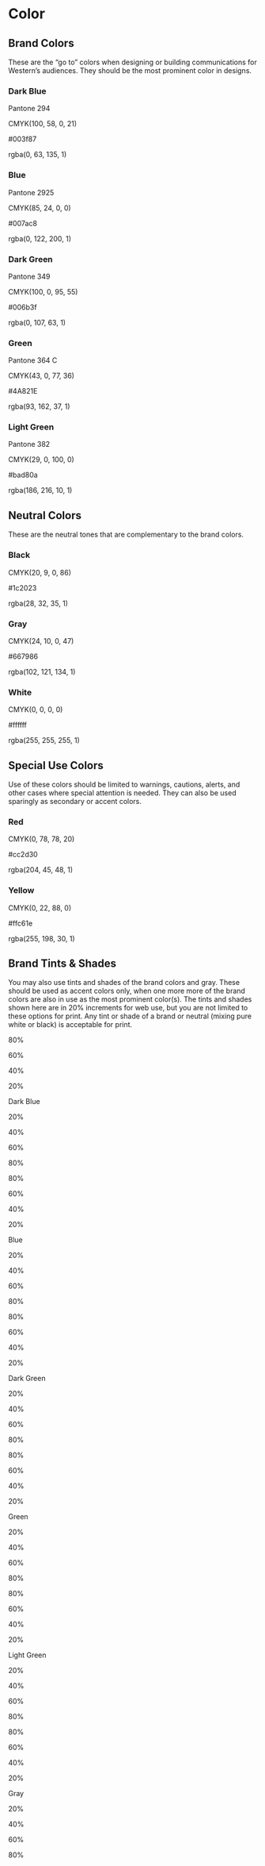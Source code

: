 # Color

## Brand Colors

These are the “go to” colors when designing or building communications for Western’s audiences. They should be the most prominent color in designs.

<div class="swatch-wrapper">
  <div class="dark-blue color-swatch">
    <h3>Dark Blue</h3>
    <p>Pantone 294</p>
    <p>CMYK(100, 58, 0, 21)</p>
    <p>#003f87</p>
    <p>rgba(0, 63, 135, 1)</p>
  </div>

  <div class="blue color-swatch">
    <h3>Blue</h3>
    <p>Pantone 2925</p>
    <p>CMYK(85, 24, 0, 0)</p>
    <p>#007ac8</p>
    <p>rgba(0, 122, 200, 1)</p>
  </div>

  <div class="dark-green color-swatch">
    <h3>Dark Green</h3>
    <p>Pantone 349</p>
    <p>CMYK(100, 0, 95, 55)</p>
    <p>#006b3f</p>
    <p>rgba(0, 107, 63, 1)</p>
  </div>

  <div class="green color-swatch">
    <h3>Green</h3>
    <p>Pantone 364 C</p>
    <p>CMYK(43, 0, 77, 36)</p>
    <p>#4A821E</p>
    <p>rgba(93, 162, 37, 1)</p>
  </div>

  <div class="light-green color-swatch">
    <h3>Light Green</h3>
    <p>Pantone 382</p>
    <p>CMYK(29, 0, 100, 0)</p>
    <p>#bad80a</p>
    <p>rgba(186, 216, 10, 1)</p>
  </div>
</div>

## Neutral Colors
<p>These are the neutral tones that are complementary to the brand colors.</p>
<div class="swatch-wrapper">
  <div class="black color-swatch">
    <h3>Black</h3>
    <p>CMYK(20, 9, 0, 86)</p>
    <p>#1c2023</p>
    <p>rgba(28, 32, 35, 1)</p>
  </div>
  <div class="gray color-swatch">
    <h3>Gray</h3>
    <p>CMYK(24, 10, 0, 47)</p>
    <p>#667986</p>
    <p>rgba(102, 121, 134, 1)</p>
  </div>
  <div class="white color-swatch">
    <h3>White</h3>
    <p>CMYK(0, 0, 0, 0)</p>
    <p>#ffffff</p>
    <p>rgba(255, 255, 255, 1)</p>
  </div>
</div>

## Special Use Colors
<p>Use of these colors should be limited to warnings, cautions, alerts, and other cases where special attention is needed. They can also be used sparingly as secondary or accent colors.</p>
<div class="swatch-wrapper">
  <div class="red color-swatch">
    <h3>Red</h3>
    <p>CMYK(0, 78, 78, 20)</p>
    <p>#cc2d30</p>
    <p>rgba(204, 45, 48, 1)</p>
  </div>
  <div class="yellow color-swatch">
    <h3>Yellow</h3>
    <p>CMYK(0, 22, 88, 0)</p>
    <p>#ffc61e</p>
    <p>rgba(255, 198, 30, 1)</p>
  </div>
</div>

## Brand Tints & Shades
<p>You may also use tints and shades of the brand colors and gray. These should be used as accent colors only, when one more more of the brand colors are also in use as the most prominent color(s). The tints and shades shown here are in 20% increments for web use, but you are not limited to these options for print. Any tint or shade of a brand or neutral (mixing pure white or black) is acceptable for print.</p>
<div class="swatch-wrapper">
  <div class="dark-blue color-swatch tint-80">
    <p>80%</p>
  </div>
  <div class="dark-blue color-swatch tint-60">
    <p>60%</p>
  </div>
  <div class="dark-blue color-swatch tint-40">
    <p>40%</p>
  </div>
  <div class="dark-blue color-swatch tint-20">
    <p>20%</p>
  </div>
  <div class="dark-blue color-swatch">
    <p>Dark Blue</p>
  </div>
  <div class="dark-blue color-swatch shade-20">
    <p>20%</p>
  </div>
  <div class="dark-blue color-swatch shade-40">
    <p>40%</p>
  </div>
  <div class="dark-blue color-swatch shade-60">
    <p>60%</p>
  </div>
  <div class="dark-blue color-swatch shade-80">
    <p>80%</p>
  </div>
</div>

<div class="swatch-wrapper">
  <div class="blue color-swatch tint-80">
    <p>80%</p>
  </div>
  <div class="blue color-swatch tint-60">
    <p>60%</p>
  </div>
  <div class="blue color-swatch tint-40">
    <p>40%</p>
  </div>
  <div class="blue color-swatch tint-20">
    <p>20%</p>
  </div>
  <div class="blue color-swatch">
    <p>Blue</p>
  </div>
  <div class="blue color-swatch shade-20">
    <p>20%</p>
  </div>
  <div class="blue color-swatch shade-40">
    <p>40%</p>
  </div>
  <div class="blue color-swatch shade-60">
    <p>60%</p>
  </div>
  <div class="blue color-swatch shade-80">
    <p>80%</p>
  </div>
</div>

<div class="swatch-wrapper">
  <div class="dark-green color-swatch tint-80">
    <p>80%</p>
  </div>
  <div class="dark-green color-swatch tint-60">
    <p>60%</p>
  </div>
  <div class="dark-green color-swatch tint-40">
    <p>40%</p>
  </div>
  <div class="dark-green color-swatch tint-20">
    <p>20%</p>
  </div>
  <div class="dark-green color-swatch">
    <p>Dark Green</p>
  </div>
  <div class="dark-green color-swatch shade-20">
    <p>20%</p>
  </div>
  <div class="dark-green color-swatch shade-40">
    <p>40%</p>
  </div>
  <div class="dark-green color-swatch shade-60">
    <p>60%</p>
  </div>
  <div class="dark-green color-swatch shade-80">
    <p>80%</p>
  </div>
</div>

<div class="swatch-wrapper">
  <div class="green color-swatch tint-80">
    <p>80%</p>
  </div>
  <div class="green color-swatch tint-60">
    <p>60%</p>
  </div>
  <div class="green color-swatch tint-40">
    <p>40%</p>
  </div>
  <div class="green color-swatch tint-20">
    <p>20%</p>
  </div>
  <div class="green color-swatch">
    <p>Green</p>
  </div>
  <div class="green color-swatch shade-20">
    <p>20%</p>
  </div>
  <div class="green color-swatch shade-40">
    <p>40%</p>
  </div>
  <div class="green color-swatch shade-60">
    <p>60%</p>
  </div>
  <div class="green color-swatch shade-80">
    <p>80%</p>
  </div>
</div>

<div class="swatch-wrapper">
  <div class="light-green color-swatch tint-80">
    <p>80%</p>
  </div>
  <div class="light-green color-swatch tint-60">
    <p>60%</p>
  </div>
  <div class="light-green color-swatch tint-40">
    <p>40%</p>
  </div>
  <div class="light-green color-swatch tint-20">
    <p>20%</p>
  </div>
  <div class="light-green color-swatch">
    <p>Light Green</p>
  </div>
  <div class="light-green color-swatch shade-20">
    <p>20%</p>
  </div>
  <div class="light-green color-swatch shade-40">
    <p>40%</p>
  </div>
  <div class="light-green color-swatch shade-60">
    <p>60%</p>
  </div>
  <div class="light-green color-swatch shade-80">
    <p>80%</p>
  </div>
</div>

<div class="swatch-wrapper">
  <div class="gray color-swatch tint-80">
    <p>80%</p>
  </div>
  <div class="gray color-swatch tint-60">
    <p>60%</p>
  </div>
  <div class="gray color-swatch tint-40">
    <p>40%</p>
  </div>
  <div class="gray color-swatch tint-20">
    <p>20%</p>
  </div>
  <div class="gray color-swatch">
    <p>Gray</p>
  </div>
  <div class="gray color-swatch shade-20">
    <p>20%</p>
  </div>
  <div class="gray color-swatch shade-40">
    <p>40%</p>
  </div>
  <div class="gray color-swatch shade-60">
    <p>60%</p>
  </div>
  <div class="gray color-swatch shade-80">
    <p>80%</p>
  </div>
</div>
